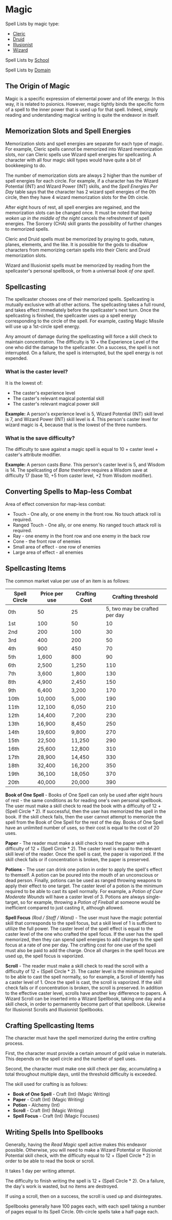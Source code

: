 # Magic

Spell Lists by magic type:

- [Cleric](/Magic/ClericList.md)
- [Druid](/Magic/DruidList.md)
- [Illusionist](/Magic/IllusionistList.md)
- [Wizard](/Magic/WizardList.md)

Spell Lists by [School](/Magic/Schools.md)

Spell Lists by [Domain](/Magic/Domains.md)

## The Origin of Magic

Magic is a specific expression of elemental power and of life energy. In this way, it is related to psionics. However, magic tightly binds the specific form of a spell to the inner power that is used up for that spell. Indeed, simply reading and understanding magical writing is quite the endeavor in itself.

## Memorization Slots and Spell Energies

Memorization slots and spell energies are separate for each type of magic. For example, Cleric spells cannot be memorized into Wizard memorization slots, nor can Cleric spells use Wizard spell energies for spellcasting. A character with all four magic skill types would have quite a bit of bookkeeping to do.

The number of memorization slots are always 2 higher than the number of spell energies for each circle. For example, if a character has the Wizard Potential (INT) and Wizard Power (INT) skills, and the *Spell Energies Per Day* table says that the character has 2 wizard spell energies of the 0th circle, then they have 4 wizard memorization slots for the 0th circle.

After eight hours of rest, all spell energies are regained, and the memorization slots can be changed once. It must be noted that *being woken up in the middle of the night* cancels the refreshment of spell energies. The Sorcery (CHA) skill grants the possibility of further changes to memorized spells.

Cleric and Druid spells must be memorized by praying to gods, nature, planes, elements, and the like. It is possible for the gods to disallow characters from memorizing certain spells into their Cleric and Druid memorization slots.

Wizard and Illusionist spells must be memorized by reading from the spellcaster's personal spellbook, or from a universal *book of one spell*.

## Spellcasting

The spellcaster chooses one of their memorized spells. Spellcasting is mutually exclusive with all other actions. The spellcasting takes a full round, and takes effect immediately before the spellcaster's next turn. Once the spellcasting is finished, the spellcaster uses up a spell energy corresponding to the circle of the spell. For example, casting Magic Missile will use up a 1st-circle spell energy.

Any amount of damage during the spellcasting will force a skill check to maintain concentration. The difficulty is 10 + the Experience Level of the one who did the damage to the spellcaster. On a success, the spell is not interrupted. On a failure, the spell is interrupted, but the spell energy is not expended.

### What is the caster level?

It is the lowest of:

- The caster's experience level
- The caster's relevant magical potential skill
- The caster's relevant magical power skill

**Example:** A person's experience level is 5, Wizard Potential (INT) skill level is 7, and Wizard Power (INT) skill level is 4. This person's caster level for wizard magic is 4, because that is the lowest of the three numbers.

### What is the save difficulty?

The difficulty to save against a magic spell is equal to 10 + caster level + caster's attribute modifier.

**Example:** A person casts *Bane*. This person's caster level is 5, and Wisdom is 14. The spellcasting of *Bane* therefore requires a Wisdom save at difficulty 17 (base 10, +5 from caster level, +2 from Wisdom modifier).

## Converting Spells to Map-less Combat

Area of effect conversion for map-less combat:

- Touch - One ally, or one enemy in the front row. No touch attack roll is required.
- Ranged Touch - One ally, or one enemy. No ranged touch attack roll is required.
- Ray - one enemy in the front row and one enemy in the back row
- Cone - the front row of enemies
- Small area of effect - one row of enemies
- Large area of effect - all enemies

## Spellcasting Items

The common market value per use of an item is as follows:

| Spell Circle | Price per use | Crafting Cost | Crafting threshold |
| ---          | ---           | ---           | ---      |
| 0th          | 50            | 25            | 5, two may be crafted per day
| 1st          | 100           | 50            | 10
| 2nd          | 200           | 100           | 30
| 3rd          | 400           | 200           | 50
| 4th          | 900           | 450           | 70
| 5th          | 1,600         | 800           | 90
| 6th          | 2,500         | 1,250         | 110
| 7th          | 3,600         | 1,800         | 130
| 8th          | 4,900         | 2,450         | 150
| 9th          | 6,400         | 3,200         | 170
| 10th         | 10,000        | 5,000         | 190
| 11th         | 12,100        | 6,050         | 210
| 12th         | 14,400        | 7,200         | 230
| 13th         | 16,900        | 8,450         | 250
| 14th         | 19,600        | 9,800         | 270
| 15th         | 22,500        | 11,250        | 290
| 16th         | 25,600        | 12,800        | 310
| 17th         | 28,900        | 14,450        | 330
| 18th         | 32,400        | 16,200        | 350
| 19th         | 36,100        | 18,050        | 370
| 20th         | 40,000        | 20,000        | 390

**Book of One Spell** - Books of One Spell can only be used after eight hours of rest - the same conditions as for reading one's own personal spellbook. The user must make a skill check to read the book with a difficulty of 12 + (Spell Circle * 2). If successful, then the user has memorized the spell in the book. If the skill check fails, then the user cannot attempt to memorize the spell from the Book of One Spell for the rest of the day. Books of One Spell have an unlimited number of uses, so their cost is equal to the cost of 20 uses.

**Paper** - The reader must make a skill check to read the paper with a difficulty of 12 + (Spell Circle * 2). The caster level is equal to the relevant skill level of the reader. Once the spell is cast, the paper is vaporized. If the skill check fails or if concentration is broken, the paper is preserved.

**Potions** - The user can drink one potion in order to apply the spell's effect to themself. A potion can be poured into the mouth of an unconscious or dead person. Finally, potions can be used as ranged throwing weapons to apply their effect to one target. The caster level of a potion is the minimum required to be able to cast its spell normally. For example, a *Potion of Cure Moderate Wounds* will have a caster level of 3. Potions are always single-target, so for example, throwing a *Potion of Fireball* at someone would be inefficient compared to just casting it, although allowed.

**Spell Focus** *(Rod / Staff / Wand)* - The user must have the magic potential skill that corresponds to the spell focus, but a skill level of 1 is sufficient to utilize the full power. The caster level of the spell effect is equal to the caster level of the one who crafted the spell focus. If the user has the spell memorized, then they can spend spell energies to add charges to the spell focus at a rate of one per day. The crafting cost for one use of the spell must also be paid to add the charge. Once all charges in the spell focus are used up, the spell focus is vaporized.

**Scroll** - The reader must make a skill check to read the scroll with a difficulty of 12 + (Spell Circle * 2). The caster level is the minimum required to be able to cast the spell normally, so for example, a Scroll of Identify has a caster level of 1. Once the spell is cast, the scroll is vaporized. If the skill check fails or if concentration is broken, the scroll is preserved. In addition to the effective caster level, scrolls have another key difference to papers. A Wizard Scroll can be inserted into a Wizard Spellbook, taking one day and a skill check, in order to permanently become part of that spellbook. Likewise for Illusionist Scrolls and Illusionist Spellbooks.

## Crafting Spellcasting Items

The character must have the spell memorized during the entire crafting process.

First, the character must provide a certain amount of gold value in materials. This depends on the spell circle and the number of spell uses.

Second, the character must make one skill check per day, accumulating a total throughout multiple days, until the threshold difficulty is exceeded.

The skill used for crafting is as follows:

- **Book of One Spell** - Craft (Int) (Magic Writing)
- **Paper** - Craft (Int) (Magic Writing)
- **Potion** - Alchemy (Int)
- **Scroll** - Craft (Int) (Magic Writing)
- **Spell Focus** - Craft (Int) (Magic Focuses)

## Writing Spells Into Spellbooks

Generally, having the *Read Magic* spell active makes this endeavor possible. Otherwise, you will need to make a Wizard Potential or Illusionist Potential skill check, with the difficulty equal to 12 + (Spell Circle * 2) in order to be able to read the book or scroll.

It takes 1 day per writing attempt.

The difficulty to finish writing the spell is 12 + (Spell Circle * 2). On a failure, the day's work is wasted, but no items are destroyed.

If using a scroll, then on a success, the scroll is used up and disintegrates.

Spellbooks generally have 100 pages each, with each spell taking a number of pages equal to its Spell Circle. 0th-circle spells take a half-page each.
